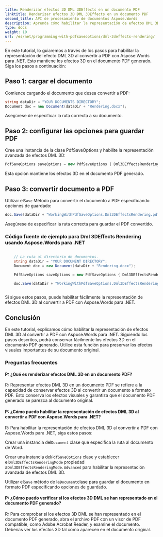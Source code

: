 ```yaml
---
title: Renderizar efectos 3D DML 3DEffects en un documento PDF
linktitle: Renderizar efectos 3D DML 3DEffects en un documento PDF
second_title: API de procesamiento de documentos Aspose.Words
description: Aprenda cómo habilitar la representación de efectos DML 3D al convertir a PDF con Aspose.Words para .NET.
type: docs
weight: 10
url: /es/net/programming-with-pdfsaveoptions/dml-3deffects-rendering/
---
```


En este tutorial, lo guiaremos a través de los pasos para habilitar la representación del efecto DML 3D al convertir a PDF con Aspose.Words para .NET. Esto mantiene los efectos 3D en el documento PDF generado. Siga los pasos a continuación:

## Paso 1: cargar el documento

Comience cargando el documento que desea convertir a PDF:

```csharp
string dataDir = "YOUR DOCUMENTS DIRECTORY";
Document doc = new Document(dataDir + "Rendering.docx");
```

Asegúrese de especificar la ruta correcta a su documento.

## Paso 2: configurar las opciones para guardar PDF

Cree una instancia de la clase PdfSaveOptions y habilite la representación avanzada de efectos DML 3D:

```csharp
PdfSaveOptions saveOptions = new PdfSaveOptions { Dml3DEffectsRenderingMode = Dml3DEffectsRenderingMode.Advanced };
```

Esta opción mantiene los efectos 3D en el documento PDF generado.

## Paso 3: convertir documento a PDF

 Utilizar el`Save` Método para convertir el documento a PDF especificando opciones de guardado:

```csharp
doc.Save(dataDir + "WorkingWithPdfSaveOptions.Dml3DEffectsRendering.pdf", saveOptions);
```

Asegúrese de especificar la ruta correcta para guardar el PDF convertido.

### Código fuente de ejemplo para Dml 3DEffects Rendering usando Aspose.Words para .NET

```csharp

	// La ruta al directorio de documentos.
	string dataDir = "YOUR DOCUMENT DIRECTORY";
	Document doc = new Document(dataDir + "Rendering.docx");

	PdfSaveOptions saveOptions = new PdfSaveOptions { Dml3DEffectsRenderingMode = Dml3DEffectsRenderingMode.Advanced };

	doc.Save(dataDir + "WorkingWithPdfSaveOptions.Dml3DEffectsRendering.pdf", saveOptions);
	 
```

Si sigue estos pasos, puede habilitar fácilmente la representación de efectos DML 3D al convertir a PDF con Aspose.Words para .NET.

## Conclusión

En este tutorial, explicamos cómo habilitar la representación de efectos DML 3D al convertir a PDF con Aspose.Words para .NET. Siguiendo los pasos descritos, podrá conservar fácilmente los efectos 3D en el documento PDF generado. Utilice esta función para preservar los efectos visuales importantes de su documento original.


### Preguntas frecuentes

#### P: ¿Qué es renderizar efectos DML 3D en un documento PDF?
R: Representar efectos DML 3D en un documento PDF se refiere a la capacidad de conservar efectos 3D al convertir un documento a formato PDF. Esto conserva los efectos visuales y garantiza que el documento PDF generado se parezca al documento original.

#### P: ¿Cómo puedo habilitar la representación de efectos DML 3D al convertir a PDF con Aspose.Words para .NET?
R: Para habilitar la representación de efectos DML 3D al convertir a PDF con Aspose.Words para .NET, siga estos pasos:

 Crear una instancia del`Document` clase que especifica la ruta al documento de Word.

 Crear una instancia del`PdfSaveOptions` clase y establecer el`Dml3DEffectsRenderingMode` propiedad a`Dml3DEffectsRenderingMode.Advanced` para habilitar la representación avanzada de efectos DML 3D.

 Utilizar el`Save` método de la`Document`clase para guardar el documento en formato PDF especificando opciones de guardado.

#### P: ¿Cómo puedo verificar si los efectos 3D DML se han representado en el documento PDF generado?
R: Para comprobar si los efectos 3D DML se han representado en el documento PDF generado, abra el archivo PDF con un visor de PDF compatible, como Adobe Acrobat Reader, y examine el documento. Deberías ver los efectos 3D tal como aparecen en el documento original.



